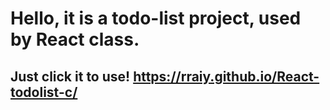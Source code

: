 # Hello, it is a todo-list project, used by React class.

## Just click it to use! https://rraiy.github.io/React-todolist-c/